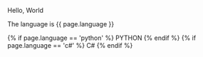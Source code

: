 Hello, World

The language is {{ page.language }}

{% if page.language == 'python' %}
PYTHON
{% endif %}
{% if page.language == 'c#' %}
C#
{% endif %}
